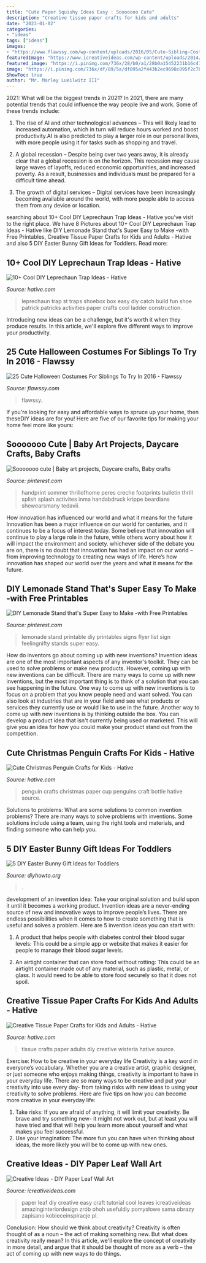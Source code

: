 ```yaml
---
title: "Cute Paper Squishy Ideas Easy : Sooooooo Cute"
description: "Creative tissue paper crafts for kids and adults"
date: "2023-01-02"
categories:
- "ideas"
tags: ["ideas"]
images:
- "https://www.flawssy.com/wp-content/uploads/2016/05/Cute-Sibling-Costume-Ideas.jpg"
featuredImage: "https://www.icreativeideas.com/wp-content/uploads/2014/09/Creative-Ideas-DIY-Paper-Leaf-Wall-Art.jpg"
featured_image: "https://i.pinimg.com/736x/28/b0/a1/28b0a15452231b16c47dc1a53f85c211.jpg"
image: "https://i.pinimg.com/736x/df/89/5a/df895a2f443b2ec9698c895f2c7bb128.jpg"
ShowToc: true
author: "Mr. Marley Lueilwitz III"
---
```



2021: What will be the biggest trends in 2021?
In 2021, there are many potential trends that could influence the way people live and work. Some of these trends include:
1. The rise of AI and other technological advances – This will likely lead to increased automation, which in turn will reduce hours worked and boost productivity.AI is also predicted to play a larger role in our personal lives, with more people using it for tasks such as shopping and travel.

2. A global recession – Despite being over two years away, it is already clear that a global recession is on the horizon. This recession may cause large waves of layoffs, reduced economic opportunities, and increased poverty. As a result, businesses and individuals must be prepared for a difficult time ahead.

3. The growth of digital services – Digital services have been increasingly becoming available around the world, with more people able to access them from any device or location.

	

		
searching about 10+ Cool DIY Leprechaun Trap Ideas - Hative you've visit to the right place. We have 8 Pictures about 10+ Cool DIY Leprechaun Trap Ideas - Hative like DIY Lemonade Stand that&#039;s Super Easy to Make -with Free Printables, Creative Tissue Paper Crafts for Kids and Adults - Hative and also 5 DIY Easter Bunny Gift Ideas for Toddlers. Read more:
		
    
## 10+ Cool DIY Leprechaun Trap Ideas - Hative

<img loading=lazy src="https://hative.com/wp-content/uploads/2014/06/leprechaun-trap-ideas/3-leprechaun-trap-ideas.jpg" onerror="this.onerror=null;this.src='https://tse2.mm.bing.net/th?id=OIP.fV_DYaJdmiAWEwOLrE7_JQHaKK&amp;pid=15.1';" alt="10+ Cool DIY Leprechaun Trap Ideas - Hative">

_Source: hative.com_

>leprechaun trap st traps shoebox box easy diy catch build fun shoe patrick patricks activities paper crafts cool ladder construction. 

	

Introducing new ideas can be a challenge, but it's worth it when they produce results. In this article, we'll explore five different ways to improve your productivity.

    
## 25 Cute Halloween Costumes For Siblings To Try In 2016 - Flawssy

<img loading=lazy src="https://www.flawssy.com/wp-content/uploads/2016/05/Cute-Sibling-Costume-Ideas.jpg" onerror="this.onerror=null;this.src='https://tse3.mm.bing.net/th?id=OIP.JN7mba8ycvLLMCJEEDv0ugHaLy&amp;pid=15.1';" alt="25 Cute Halloween Costumes For Siblings To Try In 2016 - Flawssy">

_Source: flawssy.com_

>flawssy. 

	

If you're looking for easy and affordable ways to spruce up your home, then theseDIY ideas are for you! Here are five of our favorite tips for making your home feel more like yours: 

    
## Sooooooo Cute | Baby Art Projects, Daycare Crafts, Baby Crafts

<img loading=lazy src="https://i.pinimg.com/736x/28/b0/a1/28b0a15452231b16c47dc1a53f85c211.jpg" onerror="this.onerror=null;this.src='https://tse2.mm.bing.net/th?id=OIP.Cf-5mmaVRuse_G73Ko_wiwHaJ3&amp;pid=15.1';" alt="Sooooooo cute | Baby art projects, Daycare crafts, Baby crafts">

_Source: pinterest.com_

>handprint sommer thrillofhome peres creche footprints bulletin thrill splish splash activites inma handabdruck krippe beardians shewearsmany tedavii. 

	

How innovation has influenced our world and what it means for the future
Innovation has been a major influence on our world for centuries, and it continues to be a focus of interest today. Some believe that innovation will continue to play a large role in the future, while others worry about how it will impact the environment and society. whichever side of the debate you are on, there is no doubt that innovation has had an impact on our world – from improving technology to creating new ways of life. Here’s how innovation has shaped our world over the years and what it means for the future.

    
## DIY Lemonade Stand That&#039;s Super Easy To Make -with Free Printables

<img loading=lazy src="https://i.pinimg.com/736x/df/89/5a/df895a2f443b2ec9698c895f2c7bb128.jpg" onerror="this.onerror=null;this.src='https://tse1.mm.bing.net/th?id=OIP.uPBx4HVI2ip5NHqH4YTzbgHaKe&amp;pid=15.1';" alt="DIY Lemonade Stand that&#039;s Super Easy to Make -with Free Printables">

_Source: pinterest.com_

>lemonade stand printable diy printables signs flyer list sign feelingnifty stands super easy. 

	

How do inventors go about coming up with new inventions?
Invention ideas are one of the most important aspects of any inventor's toolkit. They can be used to solve problems or make new products. However, coming up with new inventions can be difficult. There are many ways to come up with new inventions, but the most important thing is to think of a solution that you can see happening in the future.
One way to come up with new inventions is to focus on a problem that you know people need and want solved. You can also look at industries that are in your field and see what products or services they currently use or would like to use in the future. Another way to come up with new inventions is by thinking outside the box. You can develop a product idea that isn't currently being used or marketed. This will give you an idea for how you could make your product stand out from the competition.

    
## Cute Christmas Penguin Crafts For Kids - Hative

<img loading=lazy src="https://hative.com/wp-content/uploads/2014/12/penguin-crafts/6-christmas-penguin-crafts.jpg" onerror="this.onerror=null;this.src='https://tse1.mm.bing.net/th?id=OIP.TP6k4Cw1fmkd2jEulFOI-gHaLH&amp;pid=15.1';" alt="Cute Christmas Penguin Crafts for Kids - Hative">

_Source: hative.com_

>penguin crafts christmas paper cup penguins craft bottle hative source. 

	

Solutions to problems: What are some solutions to common invention problems?
There are many ways to solve problems with inventions. Some solutions include using a team, using the right tools and materials, and finding someone who can help you.

    
## 5 DIY Easter Bunny Gift Ideas For Toddlers

<img loading=lazy src="http://www.diyhowto.org/wp-content/uploads/2016/03/DIY-Paper-Bag-Bunny-Treat-Easter-Bunny-Gift-Ideas.jpg" onerror="this.onerror=null;this.src='https://tse2.mm.bing.net/th?id=OIP.WevhTa-3k1z_0HirIp3zcQHaKX&amp;pid=15.1';" alt="5 DIY Easter Bunny Gift Ideas for Toddlers">

_Source: diyhowto.org_

>. 

	

development of an invention idea: Take your original solution and build upon it until it becomes a working product.
Invention ideas are a never-ending source of new and innovative ways to improve people’s lives. There are endless possibilities when it comes to how to create something that is useful and solves a problem. Here are 5 invention ideas you can start with:
1) A product that helps people with diabetes control their blood sugar levels: This could be a simple app or website that makes it easier for people to manage their blood sugar levels.

2) An airtight container that can store food without rotting: This could be an airtight container made out of any material, such as plastic, metal, or glass. It would need to be able to store food securely so that it does not spoil.

    
## Creative Tissue Paper Crafts For Kids And Adults - Hative

<img loading=lazy src="https://hative.com/wp-content/uploads/2015/01/tissue-paper-crafts/13-tissue-paper-crafts.jpg" onerror="this.onerror=null;this.src='https://tse4.mm.bing.net/th?id=OIP.LHa245ADf7IQ6wMlr-yM9AHaKD&amp;pid=15.1';" alt="Creative Tissue Paper Crafts for Kids and Adults - Hative">

_Source: hative.com_

>tissue crafts paper adults diy creative wisteria hative source. 

	

Exercise: How to be creative in your everyday life
Creativity is a key word in everyone’s vocabulary. Whether you are a creative artist, graphic designer, or just someone who enjoys making things, creativity is important to have in your everyday life. There are so many ways to be creative and put your creativity into use every day- from taking risks with new ideas to using your creativity to solve problems. Here are five tips on how you can become more creative in your everyday life: 
1. Take risks: If you are afraid of anything, it will limit your creativity. Be brave and try something new- it might not work out, but at least you will have tried and that will help you learn more about yourself and what makes you feel successful. 
2. Use your imagination: The more fun you can have when thinking about ideas, the more likely you will be to come up with new ones.

    
## Creative Ideas - DIY Paper Leaf Wall Art

<img loading=lazy src="https://www.icreativeideas.com/wp-content/uploads/2014/09/Creative-Ideas-DIY-Paper-Leaf-Wall-Art.jpg" onerror="this.onerror=null;this.src='https://tse3.mm.bing.net/th?id=OIP.NaBKi6bbJXAmOW-tOZdBQgHaHa&amp;pid=15.1';" alt="Creative Ideas - DIY Paper Leaf Wall Art">

_Source: icreativeideas.com_

>paper leaf diy creative easy craft tutorial cool leaves icreativeideas amazinginteriordesign zrób ohoh usefuldiy pomysłowe sama obrazy zapisano kobieceinspiracje pl. 

	

Conclusion: How should we think about creativity?
Creativity is often thought of as a noun – the act of making something new. But what does creativity really mean? In this article, we'll explore the concept of creativity in more detail, and argue that it should be thought of more as a verb – the act of coming up with new ways to do things.

